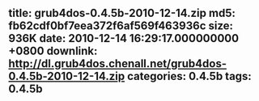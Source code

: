 title: grub4dos-0.4.5b-2010-12-14.zip
md5: fb62cdf0bf7eea372f6af569f463936c
size: 936K
date: 2010-12-14 16:29:17.000000000 +0800
downlink: http://dl.grub4dos.chenall.net/grub4dos-0.4.5b-2010-12-14.zip
categories: 0.4.5b
tags: 0.4.5b
---

